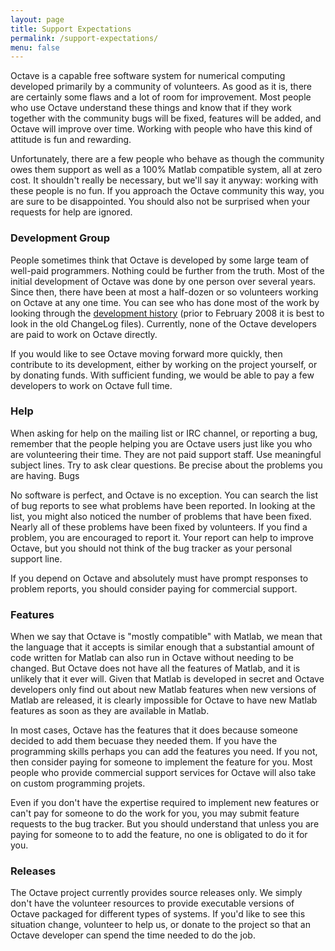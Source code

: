 ```yaml
---
layout: page
title: Support Expectations
permalink: /support-expectations/
menu: false
---
```


Octave is a capable free software system for numerical computing developed primarily by a community of volunteers. As good as it is, there are certainly some flaws and a lot of room for improvement. Most people who use Octave understand these things and know that if they work together with the community bugs will be fixed, features will be added, and Octave will improve over time. Working with people who have this kind of attitude is fun and rewarding.

Unfortunately, there are a few people who behave as though the community owes them support as well as a 100% Matlab compatible system, all at zero cost. It shouldn't really be necessary, but we'll say it anyway: working with these people is no fun. If you approach the Octave community this way, you are sure to be disappointed. You should also not be surprised when your requests for help are ignored.

### Development Group

People sometimes think that Octave is developed by some large team of well-paid programmers. Nothing could be further from the truth. Most of the initial development of Octave was done by one person over several years. Since then, there have been at most a half-dozen or so volunteers working on Octave at any one time. You can see who has done most of the work by looking through the [development history](http://hg.savannah.gnu.org/hgweb/octave) (prior to February 2008 it is best to look in the old ChangeLog files). Currently, none of the Octave developers are paid to work on Octave directly.

If you would like to see Octave moving forward more quickly, then contribute to its development, either by working on the project yourself, or by donating funds. With sufficient funding, we would be able to pay a few developers to work on Octave full time.

### Help

When asking for help on the mailing list or IRC channel, or reporting a bug, remember that the people helping you are Octave users just like you who are volunteering their time. They are not paid support staff. Use meaningful subject lines. Try to ask clear questions. Be precise about the problems you are having.
Bugs

No software is perfect, and Octave is no exception. You can search the list of bug reports to see what problems have been reported. In looking at the list, you might also noticed the number of problems that have been fixed. Nearly all of these problems have been fixed by volunteers. If you find a problem, you are encouraged to report it. Your report can help to improve Octave, but you should not think of the bug tracker as your personal support line.

If you depend on Octave and absolutely must have prompt responses to problem reports, you should consider paying for commercial support.

### Features

When we say that Octave is "mostly compatible" with Matlab, we mean that the language that it accepts is similar enough that a substantial amount of code written for Matlab can also run in Octave without needing to be changed. But Octave does not have all the features of Matlab, and it is unlikely that it ever will. Given that Matlab is developed in secret and Octave developers only find out about new Matlab features when new versions of Matlab are released, it is clearly impossible for Octave to have new Matlab features as soon as they are available in Matlab.

In most cases, Octave has the features that it does because someone decided to add them becuase they needed them. If you have the programming skills perhaps you can add the features you need. If you not, then consider paying for someone to implement the feature for you. Most people who provide commercial support services for Octave will also take on custom programming projets.

Even if you don't have the expertise required to implement new features or can't pay for someone to do the work for you, you may submit feature requests to the bug tracker. But you should understand that unless you are paying for someone to to add the feature, no one is obligated to do it for you.

### Releases

The Octave project currently provides source releases only. We simply don't have the volunteer resources to provide executable versions of Octave packaged for different types of systems. If you'd like to see this situation change, volunteer to help us, or donate to the project so that an Octave developer can spend the time needed to do the job.